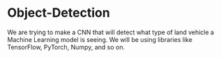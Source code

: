 # Object-Detection
We are trying to make a CNN that will detect what type of land vehicle a Machine Learning model is seeing. We will be using libraries like TensorFlow, PyTorch, Numpy, and so on. 
